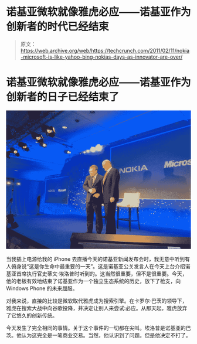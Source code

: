# 诺基亚微软就像雅虎必应——诺基亚作为创新者的时代已经结束

> 原文：<https://web.archive.org/web/https://techcrunch.com/2011/02/11/nokia-microsoft-is-like-yahoo-bing-nokias-days-as-innovator-are-over/>

# 诺基亚微软就像雅虎必应——诺基亚作为创新者的日子已经结束了

![](img/321361e75189f201ea20cb76ab947f22.png)

当我插上电源给我的 iPhone 去直播今天的诺基亚新闻发布会时，我无意中听到有人俯身说“这是你生命中最重要的一天”。这是诺基亚公关发言人在今天上台介绍诺基亚首席执行官史蒂文·埃洛普时听到的。这当然很重要，但不是很重要。今天，他的老板有效地结束了诺基亚作为一个独立生态系统的历史，放下了枪支，向 Windows Phone 的未来屈服。

对我来说，直接的比较是微软取代雅虎成为搜索引擎。在卡罗尔·巴茨的领导下，雅虎在搜索大战中向谷歌投降，并决定让别人来尝试:必应。从那天起，雅虎放弃了它悠久的创新传统。

今天发生了完全相同的事情。关于这个事件的一切都在尖叫。埃洛普是诺基亚的巴茨。他认为这完全是一笔商业交易。当然，他认识到了问题。但是他决定不打了。
